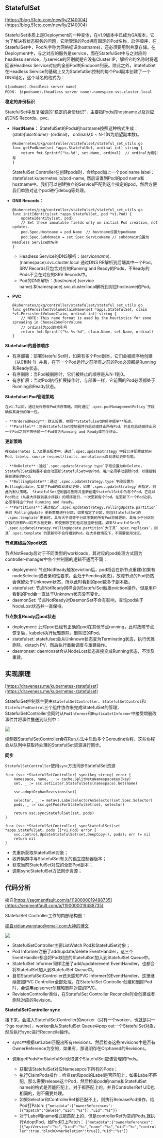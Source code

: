  ## StatefulSet ##

[https://blog.51cto.com/newfly/2140004](https://blog.51cto.com/newfly/2140004)

StatefulSet本质上是Deployment的一种变体，在v1.9版本中已成为GA版本，它为了解决有状态服务的问题，它所管理的Pod拥有固定的Pod名称，启停顺序，在StatefulSet中，Pod名字称为网络标识(hostname)，还必须要用到共享存储。在Deployment中，与之对应的服务是service，而在StatefulSet中与之对应的headless service，与service的区别就是它没有Cluster IP，解析它的名称时将返回该Headless Service对应的全部Pod的Endpoint列表。除此之外，StatefulSet在Headless Service的基础上又为StatefulSet控制的每个Pod副本创建了一个DNS域名，这个域名的格式为：

```
$(podname).(headless server name)   
FQDN： $(podname).(headless server name).namespace.svc.cluster.local
```

**稳定的身份标识**

StatefulSet中反复强调的“稳定的身份标识”，主要指Pods的hostname以及对应的DNS Records、pvc。


- **HostName：** StatefulSet的Pods的hostname按照这种格式生成：$(statefulset name)-$(ordinal)， ordinal从0 ~ N-1(N为期望副本数)。

	```golang
	@kubernetes/pkg/controller/statefulset/stateful_set_utils.go
	func getPodName(set *apps.StatefulSet, ordinal int) string {
	    return fmt.Sprintf("%s-%d", set.Name, ordinal)  // ordinal为索引号
	}
	```

	StatefulSet Controller在创建pods时，会给pod加上一个pod name label：statefulset.kubernetes.io/pod-name, 然后设置到Pod的pod name和hostname中。我们可以创建独立的Service匹配到这个指定的pod，然后方便我们单独对这个pod进行debug等处理。

- **DNS Records：**

	```golang
	@kubernetes/pkg/controller/statefulset/stateful_set_utils.go
	func initIdentity(set *apps.StatefulSet, pod *v1.Pod) {
	    updateIdentity(set, pod)
	    // Set these immutable fields only on initial Pod creation, not updates.
	    pod.Spec.Hostname = pod.Name  // hostname设置为podName
	    pod.Spec.Subdomain = set.Spec.ServiceName // subdomain设置为Headless Service的名称
	}
	```

	- Headless Service的DNS解析：$(service name).$(namespace).svc.cluster.local 通过DNS RR解析到后端其中一个Pod。SRV Records只包含对应的Running and Ready的Pods，不Ready的Pods不会在对应的SRV Records中。
	- Pod的DNS解析：$(hostname).$(service name).$(namespace).svc.cluster.local解析到对应hostname的Pod。

- **PVC**

	```golang
	@kubernetes/pkg/controller/statefulset/stateful_set_utils.go
	func getPersistentVolumeClaimName(set *apps.StatefulSet, claim *v1.PersistentVolumeClaim, ordinal int) string {
	    // NOTE: This name format is used by the heuristics for zone spreading in ChooseZoneForVolume
	    // ordinal为pod的索引号
	    return fmt.Sprintf("%s-%s-%d", claim.Name, set.Name, ordinal)
	}
	```

**Statefulset的启停顺序**

- 有序部署：部署StatefulSet时，如果有多个Pod副本，它们会被顺序地创建（从0到N-1）并且，在下一个Pod运行之前所有之前的Pod必须都是Running和Ready状态。
- 有序删除：当Pod被删除时，它们被终止的顺序是从N-1到0。
- 有序扩展：当对Pod执行扩展操作时，与部署一样，它前面的Pod必须都处于Running和Ready状态。

**Statefulset Pod管理策略**

	在v1.7以后，通过允许修改Pod排序策略，同时通过`.spec.podManagementPolicy`字段确保其身份的唯一性。

	- **OrderedReady**：默认设置，参照**Statefulset的启停顺序**所述。
	- **Parallel**：告诉StatefulSet控制器并行启动或终止所有Pod，并且在启动或终止另一个Pod之前不等待前一个Pod变为Running and Ready或完全终止。

**更新策略**

	在Kubernetes 1.7及更高版本中，通过`.spec.updateStrategy`字段允许配置或禁用Pod、labels、source request/limits、annotations自动滚动更新功能。

	- **OnDelete**：通过`.spec.updateStrategy.type`字段设置为OnDelete，StatefulSet控制器不会自动更新StatefulSet中的Pod。用户必须手动删除Pod，以使控制器创建新的Pod。
	- **RollingUpdate**：通过`.spec.updateStrategy.type`字段设置为RollingUpdate，实现了Pod的自动滚动更新，如果`.spec.updateStrategy`未指定，则此为默认策略。 StatefulSet控制器将删除并重新创建StatefulSet中的每个Pod。它将以Pod终止（从最大序数到最小序数）的顺序进行，一次更新每个Pod。在更新下一个Pod之前，必须等待这个Pod Running and Ready。
	- **Partitions**：通过指定`.spec.updateStrategy.rollingUpdate.partition`来对 RollingUpdate 更新策略进行分区，如果指定了分区，则当StatefulSet的`.spec.template`更新时，具有大于或等于分区序数的所有Pod将被更新。具有小于分区的序数的所有Pod将不会被更新，即使删除它们也将被重新创建。如果StatefulSet的`.spec.updateStrategy.rollingUpdate.partition`大于其`.spec.replicas`，则其`.spec.template`的更新将不会传播到Pod。在大多数情况下，不需要使用分区。

**节点离线后的pod状态**

节点NotReady后对于不同类型的workloads，其对应的pod处理方式因为controller-manager中各个控制器的逻辑不通而不同：

- deployment: 节点NotReady触发eviction后，pod将会在新节点重建(如果有nodeSelector或者亲和性要求，会处于Pending状态)，故障节点的Pod仍然会保留处于Unknown状态，所以此时看到的pod数多于副本数。
- statefulset: 节点NotReady同样会对StatefulSet触发eviction操作，但是用户看到的Pod会一直处于Unknown状态没有变化。
- daemonSet: 节点NotReady对DaemonSet不会有影响，查询pod处于NodeLost状态并一直保持。

**节点恢复Ready后pod状态**

- deployment: 此时pod已经有正确的pod在其他节点running，此时故障节点恢复后，kubelet执行优雅删除，删除旧的Pod。
- statefulset: statefulset会从Unknown状态变为Terminating状态，执行优雅删除，detach PV，然后执行重新调度与重建操作。
- daemonset: daemonset会从NodeLost状态直接变成Running状态，不涉及重建。

## 实现原理 ##

[https://draveness.me/kubernetes-statefulset](https://draveness.me/kubernetes-statefulset)

StatefulSet控制器主要由`StatefulSetController`、`StatefulSetControl`和`StatefulPodControl`三个组件协作来完成StatefulSet的管理，StatefulSetController会同时从`PodInformer`和`ReplicaSetInformer`中接受增删改事件并将事件推送到队列中：

![](img/kubernetes_statefulset.png)

控制器StatefulSetController会在Run方法中启动多个Goroutine协程，这些协程会从队列中获取待处理的StatefulSet资源进行同步。

**同步**

`StatefulSetController`使用`sync`方法同步StatefulSet资源

```golang
func (ssc *StatefulSetController) sync(key string) error {
	namespace, name, _ := cache.SplitMetaNamespaceKey(key)
	set, _ := ssc.setLister.StatefulSets(namespace).Get(name)

	ssc.adoptOrphanRevisions(set)

	selector, _ := metav1.LabelSelectorAsSelector(set.Spec.Selector)
	pods, _ := ssc.getPodsForStatefulSet(set, selector)

	return ssc.syncStatefulSet(set, pods)
}

func (ssc *StatefulSetController) syncStatefulSet(set *apps.StatefulSet, pods []*v1.Pod) error {
	ssc.control.UpdateStatefulSet(set.DeepCopy(), pods); err != nil
	return nil
}
```

- 先重新获取StatefulSet对象；
- 收养集群中与StatefulSet有关的孤立控制器版本；
- 获取当前StatefulSet对应的全部Pod副本；
- 调用syncStatefulSet方法同步资源；

	
## 代码分析 ##

摘自[https://segmentfault.com/a/1190000019488735](https://segmentfault.com/a/1190000019488735)

StatefulSet Controller工作的内部结构图：

[摘自xidianwangtao@gmail.com大神的博文](https://my.oschina.net/jxcdwangtao/blog/1784739?fromerr=XjbBhQrv)

![](img/Kubernetes_StatefulSetController.png)

- StatefulSetController主要ListWatch Pod和StatefulSet对象；
- Pod Informer注册了add/update/delete EventHandler，这三个EventHandler都会将Pod对应的StatefulSet加入到StatefulSet Queue中。
- StatefulSet Informer同样注册了add/update/event EventHandler，也都会将StatefulSet加入到StatefulSet Queue中。
- 目前StatefulSetController还未感知PVC Informer的EventHandler，这里继续按照PVC Controller全部处理。在StatefulSet Controller创建和删除Pod时，会调用apiserver创建和删除对应的PVC。
- RevisionController类似，在StatefulSet Controller Reconcile时会创建或者删除对应的Revision。

**StatefulSetController sync**

接下来，会进入StatefulSetController的worker（只有一个worker，也就是只一个go routine），worker会从StatefulSet Queue中pop out一个StatefulSet对象，然后执行sync进行Reconcile操作。

- sync中根据setLabel匹配出所有revisions、然后检查这些revisions中是否有OwnerReference为空的，如果有，那说明存在Orphaned的Revisions。
- 调用getPodsForStatefulSet获取这个StatefulSet应该管理的Pods。

	- 获取该StatefulSet对应Namesapce下所有的Pods；
	- 执行ClaimPods操作：检查set和pod的Label是否匹配上，如果Label不匹配，那么需要release这个Pod，然后检查pod的name和StatefulSet name的格式是否能匹配上。对于都匹配上的，并且ControllerRef UID也相同的，则不需要处理。
	- 如果Selector和ControllerRef都匹配不上，则执行ReleasePod操作，给Pod打Patch: `{“metadata":{"ownerReferences":[{"$patch":"delete","uid":"%s"}],"uid":"%s"}}`
	- 对于Label和name格式能匹配上的，但是controllerRef为空的Pods,就执行AdoptPod，给Pod打上Patch： `{“metadata":{"ownerReferences":[{"apiVersion":"%s","kind":"%s","name":"%s","uid":"%s","controller":true,"blockOwnerDeletion":true}],"uid":"%s"}}`